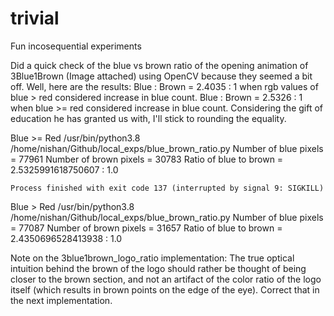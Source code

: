 # trivial
Fun incosequential experiments


Did a quick check of the blue vs brown ratio of the opening animation of 3Blue1Brown (Image attached) using OpenCV because they seemed a bit off. Well, here are the results:
Blue : Brown = 2.4035 : 1 when rgb values of blue > red considered increase in blue count.
Blue : Brown = 2.5326 : 1 when blue >= red considered increase in blue count.
Considering the gift of education he has granted us with, I'll stick to rounding the equality.

Blue >= Red
    /usr/bin/python3.8 /home/nishan/Github/local_exps/blue_brown_ratio.py
    Number of blue pixels =  77961
    Number of brown pixels =  30783
    Ratio of blue to brown =  2.5325991618750607  :  1.0

    Process finished with exit code 137 (interrupted by signal 9: SIGKILL)

Blue > Red
    /usr/bin/python3.8 /home/nishan/Github/local_exps/blue_brown_ratio.py
    Number of blue pixels =  77087
    Number of brown pixels =  31657
    Ratio of blue to brown =  2.4350696528413938  :  1.0

    
Note on the 3blue1brown_logo_ratio implementation:
The true optical intuition behind the brown of the logo should rather be thought of being closer to the brown section, and not an artifact of the color ratio of the logo itself (which results in brown points on the edge of the eye). Correct that in the next implementation.
